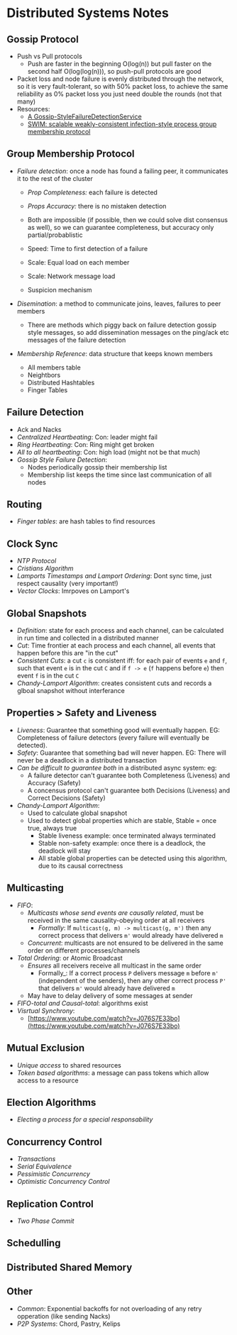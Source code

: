 # Distributed Systems Notes

## Gossip Protocol
* Push vs Pull protocols
    * Push are faster in the beginning O(log(n)) but pull faster on the second half O(log(log(n))), so push-pull protocols are good
* Packet loss and node failure is evenly distributed through the network, so it is very fault-tolerant, so with 50% packet loss, to achieve the same reliability as 0% packet loss you just need double the rounds (not that many)
* Resources:
    - [A Gossip-StyleFailureDetectionService](https://www.cs.cornell.edu/home/rvr/papers/GossipFD.pdf)
    - [SWIM: scalable weakly-consistent infection-style process group membership protocol](www.cs.cornell.edu/projects/Quicksilver/public_pdfs/SWIM.pdf)

## Group Membership Protocol
* _Failure detection_: once a node has found a failing peer, it communicates it to the rest of the cluster
    * _Prop Completeness:_ each failure is detected
    * _Props Accuracy:_ there is no mistaken detection
    * Both are impossible (if possible, then we could solve dist consensus as well), so we can guarantee completeness, but accuracy only partial/probablistic

    * Speed: Time to first detection of a failure
    * Scale: Equal load on each member
    * Scale: Network message load

    * Suspicion mechanism 

* _Disemination_: a method to communicate joins, leaves, failures to peer members
    * There are methods which piggy back on failure detection gossip style messages, so add dissemination messages on the ping/ack etc messages of the failure detection

* _Membership Reference_: data structure that keeps known members
    * All members table
    * Neightbors
    * Distributed Hashtables
    * Finger Tables

## Failure Detection
* Ack and Nacks
* _Centralized Heartbeating_: Con: leader might fail
* _Ring Heartbeating_: Con: Ring might get broken
* _All to all heartbeating_: Con: high load (might not be that much)
* _Gossip Style Failure Detection_: 
    * Nodes periodically gossip their membership list
    * Membership list keeps the time since last communication of all nodes

## Routing
* _Finger tables_: are hash tables to find resources

## Clock Sync
* _NTP Protocol_
* _Cristians Algorithm_
* _Lamports Timestamps and Lamport Ordering_: Dont sync time, just respect causality (very important!)
* _Vector Clocks_: Imrpoves on Lamport's

## Global Snapshots
* _Definition_: state for each process and each channel, can be calculated in run time and collected in a distributed manner
* _Cut_: Time frontier at each process and each channel, all events that happen before this are "in the cut"
* _Consistent Cuts_: a cut `c` is consistent iff: for each pair of events `e` and `f`, such that event `e` is in the cut `C` and if `f -> e` (`f` happens before `e`) then event `f` is in the cut `C`
* _Chandy-Lamport Algorithm_: creates consistent cuts and records a glboal snapshot without interferance

## Properties > Safety and Liveness 
* _Liveness_: Guarantee that something good will eventually happen. EG: Completeness of failure detectors (every failure will eventually be detected).
* _Safety_: Guarantee that something bad will never happen. EG: There will never be a deadlock in a distributed transaction
* _Can be difficult to guarantee both_ in a distributed async system: eg:
    * A failure detector can't guarantee both Completeness (Liveness) and Accuracy (Safety)
    * A concensus protocol can't guarantee both Decisions (Liveness) and Correct Decisions (Safety)
* _Chandy-Lamport Algorithm_:
    * Used to calculate global snapshot
    * Used to detect global properties which are stable, Stable = once true, always true
        * Stable liveness example: once terminated always terminated
        * Stable non-safety example: once there is a deadlock, the deadlock will stay
        * All stable global properties can be detected using this algorithm, due to its causal correctness

## Multicasting
* _FIFO_:
    * _Multicasts whose send events are causally related_, must be received in the same causality-obeying order at all receivers
        * _Formally_: If `multicast(g, m) -> multicast(g, m')` then any correct process that delivers `m'` would already have delivered `m`
    * _Concurrent_: multicasts are not ensured to be delivered in the same order on different processes/channels
* _Total Ordering_: or Atomic Broadcast
    * _Ensures_ all receivers receive all multicast in the same order
        * Formally_: If a correct process `P` delivers message `m` before `m'` (independent of the senders), then any other correct process `P'` that delivers `m'` would already have delivered `m`
    * May have to delay delivery of some messages at sender
* _FIFO-total and Causal-total_: algorithms exist
* _Visrtual Synchrony_:
    * [https://www.youtube.com/watch?v=J076S7E33bo](https://www.youtube.com/watch?v=J076S7E33bo)

## Mutual Exclusion
* _Unique access_ to shared resources
* _Token based algorithms_: a message can pass tokens which allow access to a resource

## Election Algorithms
* _Electing a process for a special responsability_

## Concurrency Control
* _Transactions_
* _Serial Equivalence_
* _Pessimistic Concurrency_
* _Optimistic Concurrency Control_

## Replication Control
* _Two Phase Commit_

## Schedulling

## Distributed Shared Memory

## Other
* _Common_: Exponential backoffs for not overloading of any retry opperation (like sending Nacks)
* _P2P Systems_: Chord, Pastry, Kelips